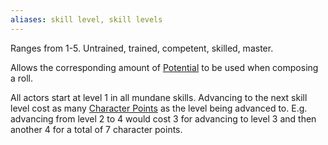 ```yaml
---
aliases: skill level, skill levels
---
```

   
Ranges from 1-5. Untrained, trained, competent, skilled, master.   
   
Allows the corresponding amount of [Potential](../Rolling%20Dice/Potential.md) to be used when composing a roll.   
   
All actors start at level 1 in all mundane skills. Advancing to the next skill level cost as many [Character Points](../Character%20Options/Character%20Points.md) as the level being advanced to. E.g. advancing from level 2 to 4 would cost 3 for advancing to level 3 and then another 4 for a total of 7 character points.
